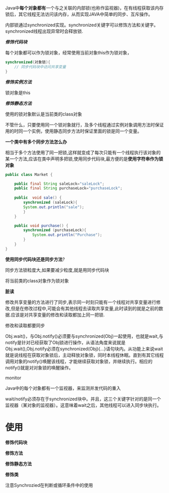 Java中**每个对象都有**一个与之关联的内部锁(也称作监视器)，在有线程获取该内存锁后，其它线程无法访问该内存，从而实现JAVA中简单的同步、互斥操作。

内部锁通过synchronized实现。synchronized关键字可以修饰方法和关键字。synchronized线程出现异常时会释放锁.

***修饰代码块***

每个对象都可以作为锁对象，经常使用当前对象this作为锁对象，

```java
synchronized(对象锁){
    // 同步代码块中访问共享变量
}
```

***修饰实例方法***

锁对象是this



***修饰静态方法***

使用的锁对象默认是当前类的class对象

不管什么，只要使用同一个锁对象就行，及多个线程通过实例对象调用方法时保证用的时同一个实例，使用静态同步方法时保证里面的锁是同一个变量。





**一个类中有多个同步方法怎么办**

相当于多个方法使用了同一把锁,这样就变成了每次只能有一个线程执行该对象的某一个方法,应该在类中声明多把锁,使用同步代码块,最方便的是**使用字符串作为锁对象**

```java
public class Market {

    public final String saleLock="saleLock";
    public final String purchaseLock="purchaseLock";
    
    public  void sale() {
        synchronized (saleLock){
        System.out.println("sale");
        }
    }

    public void purchase() {
        synchronized (purchaseLock){
            System.out.println("Purchase");
        }
    }
}
```



**使用同步代码块还是同步方法**?

同步方法锁粒度大,如果要减少粒度,就是用同步代码块



将当前类的class对象作为锁对象





**脏读**

修改共享变量的方法进行了同步,表示同一时刻只能有一个线程对共享变量进行修改,但是在修改过程中,可能会有其他线程去读取共享变量,此时读到的就是之前的数据.应该是对共享变量的修改和读取都加上同一把锁.

修改和读取都要同步









Obj.wait()，与Obj.notify()必须要与synchronized(Obj)一起使用，也就是wait,与notify是针对已经获取了Obj锁进行操作，从语法角度来说就是Obj.wait(),Obj.notify必须在synchronized(Obj){...}语句块内。从功能上来说wait就是说线程在获取对象锁后，主动释放对象锁，同时本线程休眠。直到有其它线程调用对象的notify()唤醒该线程，才能继续获取对象锁，并继续执行。相应的notify()就是对对象锁的唤醒操作。





monitor

Java中的每个对象都有一个监视器，来监测并发代码的重入

wait/notify必须存在于synchronized块中。并且，这三个关键字针对的是同一个监视器（某对象的监视器）。这意味着wait之后，其他线程可以进入同步块执行。



# 使用



**修饰代码块**



**修饰方法**



**修饰静态方法**



**修饰类**



注意Synchrozied在判断或循环条件中的使用